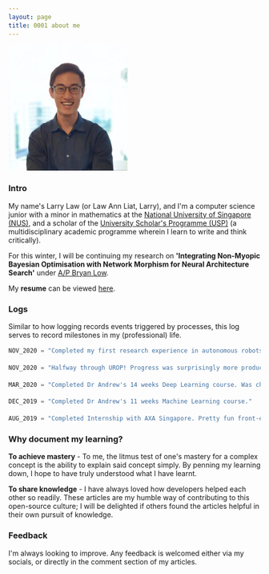```yaml
---
layout: page
title: 0001 about me
---
```


![Larry Photo](/assets/img/site/larry.jpg)

### Intro

My name's Larry Law (or Law Ann Liat, Larry), and I'm a computer science junior with a minor in mathematics at the
[National University of Singapore (NUS)](https://www.comp.nus.edu.sg/programmes/ug/cs/),
and a scholar of the [University Scholar's Programme (USP)](http://www.usp.nus.edu.sg/)
(a multidisciplinary academic programme wherein I learn to write and think critically).

For this winter, I will be continuing my research on **'Integrating Non-Myopic Bayesian Optimisation with Network Morphism for Neural Architecture Search'** under [A/P Bryan Low](https://www.comp.nus.edu.sg/~lowkh/research.html). 

My **resume** can be viewed [here](/assets/larry_resume.pdf).

### Logs
Similar to how logging records events triggered by processes, this log serves to record milestones in my (professional) life.

```py
NOV_2020 = "Completed my first research experience in autonomous robots! The journey was emotional but definitely the highlight of my sem. Demo can be found here: https://drive.google.com/file/d/1wqBXBouSusaGnEU_6AFmAhX2-i5Vc1bw/view?usp=sharing. Report can be found here: https://www.overleaf.com/read/zhmjvbsvnbgf. Thanks Yuan Bo for the collaboration!"

NOV_2020 = "Halfway through UROP! Progress was surprisingly more productive in the semester than working on it full time in the summer, which I attribute to consistent communication with Prof Bryan. Interim report can be viewed here: https://www.overleaf.com/read/bcsmbgwfbphk. Thanks Wey Yeh for the collaboration!"

MAR_2020 = "Completed Dr Andrew's 14 weeks Deep Learning course. Was challenging juggling online courses and school work, but worth it as these courses allowed me to make a more informed decision for my UROP research project."

DEC_2019 = "Completed Dr Andrew's 11 weeks Machine Learning course."

AUG_2019 = "Completed Internship with AXA Singapore. Pretty fun front-end experience."
```

### Why document my learning?

**To achieve mastery** - To me, the litmus test of one's mastery for a complex concept is the
ability to explain said concept simply.
By penning my learning down, I hope to have truly understood what I have learnt.

**To share knowledge** - I have always loved how developers helped each other so readily. These articles
are my humble way of contributing to this open-source culture;
I will be delighted if others found the articles helpful in their own pursuit of knowledge.

### Feedback

I'm always looking to improve. Any feedback is welcomed either via my socials, or directly in the comment section of my articles.
